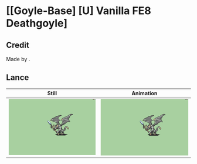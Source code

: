 # [\[Goyle-Base\] \[U\] Vanilla FE8 Deathgoyle]

## Credit

Made by .
	
## Lance

| Still | Animation |
| :---: | :-------: |
| ![Lance still](./Lance_000.png) | ![Lance animation](./Lance.gif) |
